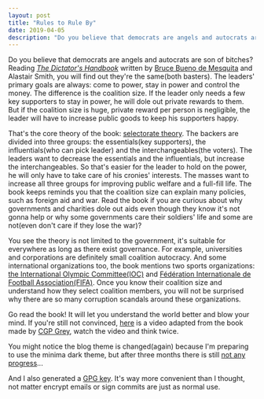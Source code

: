 ```yaml
---
layout: post
title: "Rules to Rule By"
date: 2019-04-05
description: "Do you believe that democrats are angels and autocrats are son of bitches? Reading The Dictator's Handbook, you will know why they are both son of bitches."
---
```


Do you believe that democrats are angels and autocrats are son of bitches? Reading *[The Dictator's Handbook](https://en.wikipedia.org/wiki/The_Dictator%27s_Handbook)* written by [Bruce Bueno de Mesquita](https://en.wikipedia.org/wiki/Bruce_Bueno_de_Mesquita) and Alastair Smith, you will find out they're the same(both basters). The leaders' primary goals are always: come to power, stay in power and control the money. The difference is the coalition size. If the leader only needs a few key supporters to stay in power, he will dole out private rewards to them. But if the coalition size is huge, private reward per person is negligible, the leader will have to increase public goods to keep his supporters happy.

That's the core theory of the book: [selectorate theory](https://en.wikipedia.org/wiki/Selectorate_theory). The backers are divided into three groups: the essentials(key supporters), the influentials(who can pick leader) and the interchangeables(the voters). The leaders want to decrease the essentials and the influentials, but increase the interchangeables. So that's easier for the leader to hold on the power, he will only have to take care of his cronies' interests. The masses want to increase all three groups for improving public welfare and a full-fill life. The book keeps reminds you that the coalition size can explain many policies, such as foreign aid and war. Read the book if you are curious about why governments and charities dole out aids even though they know it's not gonna help or why some governments care their soldiers' life and some are not(even don't care if they lose the war)?

You see the theory is not limited to the government, it's suitable for everywhere as long as there exist governance. For example, universities and corporations are definitely small coalition autocracy. And some international organizations too, the book mentions two sports organizations: [the International Olympic Committee(IOC)](https://en.wikipedia.org/wiki/International_Olympic_Committee) and [Fédération Internationale de Football Association(FIFA)](https://en.wikipedia.org/wiki/FIFA). Once you know their coalition size and understand how they select coalition members, you will not be surprised why there are so many corruption scandals around these organizations.

Go read the book! It will let you understand the world better and blow your mind. If you're still not convinced, [here](https://www.youtube.com/watch?v=rStL7niR7gs) is a video adapted from the book made by [CGP Grey](https://en.wikipedia.org/wiki/CGP_Grey), watch the video and think twice.

You might notice the blog theme is changed(again) because I'm preparing to use the minima dark theme, but after three months there is still [not any progress](https://github.com/jekyll/minima/pull/335)...

And I also generated a [GPG key](/about). It's way more convenient than I thought, not matter encrypt emails or sign commits are just as normal use.
